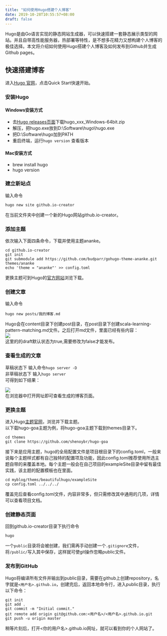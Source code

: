 ```yaml
---
title: "如何使用Hugo搭建个人博客"
date: 2019-10-28T10:55:57+08:00
draft: false
---
```


Hugo是由Go语言实现的静态网站生成器，可以快速搭建一套静态展示类型的网站。并且自带高性能服务器，热部署等特性，是不想多花精力又想构建个人博客的极佳选择。本文将介绍如何使用Hugo搭建个人博客及如何发布到Github并生成Github pages。



## 快速搭建博客
 进入[Hugo 官网](https://gohugo.io/)，点击Quick Start快速开始。
### 安装Hugo
#### Windows安装方式
* 去[Hugo releases页面](https://gohugo.io/categories/releases)下载hugo_xxx_Windows-64bit.zip
* 解压，把hugo.exe放到D:\Software\hugo\hugo.exe
* 把D:\Software\hugo加到PATH
* 重启终端，运行`hugo version` 查看版本

#### Mac安装方式
* brew install hugo
* hugo version

### 建立新站点
输入命令  
```
hugo new site github.io-creator  
```  
在当前文件夹中创建一个新的Hugo网站github.io-creator。

### 添加主题
依次输入下面四条命令，下载并使用主题ananke。  
```
cd github.io-creator  
git init  
git submodule add https://github.com/budparr/gohugo-theme-ananke.git themes/ananke      
echo 'theme = "ananke"' >> config.toml
```    
更换主题可到Hugo的[官方网站](https://themes.gohugo.io/)浏览下载。

### 创建文章 
输入命令
```
hugo new posts/我的博客.md  
```      
Hugo会在content目录下创建post目录，在post目录下创建scala-learning-pattern-matching.md文件。之后打开md文件，里面已经有些内容：     
![](/post1-1.jpg)   
这里的的draft默认状态为true,需要修改为false才能发布。 

### 查看生成的文章
草稿状态下 输入命令``hugo server -D``    
非草稿状态下 输入``hugo server``     
可得到如下结果：  

![](/post1-2.jpg)       
在浏览器中打开网址即可查看生成的博客页面。

### 更换主题
进入Hugo[主题官网](https://themes.gohugo.io/)，浏览并下载主题。    
以下载hugo-goa主题为例，将hugo-goa主题下载到themes目录下。
```
cd themes
git clone https://github.com/shenoybr/hugo-goa
```
接下来是应用主题，hugo的全局配置文件是项目根目录下的config.toml，一般来说每个主题样式都有自己独特的配置项及功能，因此config.toml推荐使用所选主题自带的来覆盖本地。每个主题一般会在自己项目的exampleSite目录中留有最佳实践，该主题的配置模板也在里面。
```
cd myblog/thems/beautifulhugo/exampleSite
cp config.toml ../../../
```
覆盖完后查看config.toml文件，内容非常多，但只需修改其中通用的几项，详情可以查看项目文档。  

### 创建静态页面
回到github.io-creator目录下执行命令
```
hugo
```
一个``public``目录将会被创建，我们需再手动创建一个``.gitignore``文件，将``/public/``写入其中保存，这样就可使git操作忽略public文件。

### 发布到GitHub
Hugo将编译所有文件并输出到public目录，需要在github上创建repository，名字就是``<用户名>.github.io``，创建完后，返回本地命令行，进入public目录，执行以下命令：
```
git init
git add .
git commit -m "Initial commit."
git remote add origin git@github.com:<用户名>/<用户名>.github.io.git
git push -u origin master
```
稍等片刻后，打开<你的用户名>.github.io网址，就可以看到你的个人网站了。  


